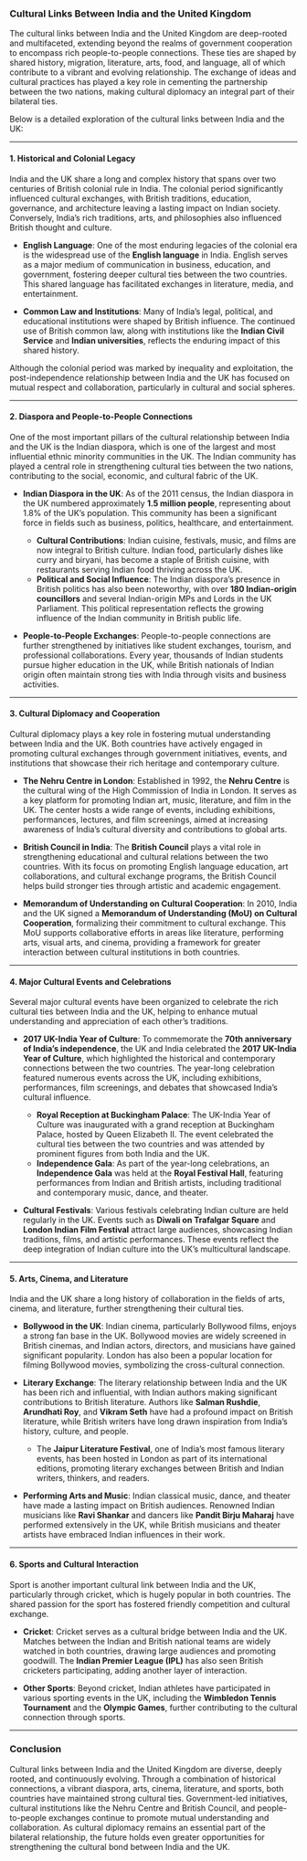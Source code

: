 ### Cultural Links Between India and the United Kingdom

The cultural links between India and the United Kingdom are deep-rooted and multifaceted, extending beyond the realms of government cooperation to encompass rich people-to-people connections. These ties are shaped by shared history, migration, literature, arts, food, and language, all of which contribute to a vibrant and evolving relationship. The exchange of ideas and cultural practices has played a key role in cementing the partnership between the two nations, making cultural diplomacy an integral part of their bilateral ties.

Below is a detailed exploration of the cultural links between India and the UK:

---

#### 1. **Historical and Colonial Legacy**
India and the UK share a long and complex history that spans over two centuries of British colonial rule in India. The colonial period significantly influenced cultural exchanges, with British traditions, education, governance, and architecture leaving a lasting impact on Indian society. Conversely, India’s rich traditions, arts, and philosophies also influenced British thought and culture.

- **English Language**: One of the most enduring legacies of the colonial era is the widespread use of the **English language** in India. English serves as a major medium of communication in business, education, and government, fostering deeper cultural ties between the two countries. This shared language has facilitated exchanges in literature, media, and entertainment.

- **Common Law and Institutions**: Many of India’s legal, political, and educational institutions were shaped by British influence. The continued use of British common law, along with institutions like the **Indian Civil Service** and **Indian universities**, reflects the enduring impact of this shared history.

Although the colonial period was marked by inequality and exploitation, the post-independence relationship between India and the UK has focused on mutual respect and collaboration, particularly in cultural and social spheres.

---

#### 2. **Diaspora and People-to-People Connections**
One of the most important pillars of the cultural relationship between India and the UK is the Indian diaspora, which is one of the largest and most influential ethnic minority communities in the UK. The Indian community has played a central role in strengthening cultural ties between the two nations, contributing to the social, economic, and cultural fabric of the UK.

- **Indian Diaspora in the UK**: As of the 2011 census, the Indian diaspora in the UK numbered approximately **1.5 million people**, representing about 1.8% of the UK’s population. This community has been a significant force in fields such as business, politics, healthcare, and entertainment.
  - **Cultural Contributions**: Indian cuisine, festivals, music, and films are now integral to British culture. Indian food, particularly dishes like curry and biryani, has become a staple of British cuisine, with restaurants serving Indian food thriving across the UK.
  - **Political and Social Influence**: The Indian diaspora’s presence in British politics has also been noteworthy, with over **180 Indian-origin councillors** and several Indian-origin MPs and Lords in the UK Parliament. This political representation reflects the growing influence of the Indian community in British public life.

- **People-to-People Exchanges**: People-to-people connections are further strengthened by initiatives like student exchanges, tourism, and professional collaborations. Every year, thousands of Indian students pursue higher education in the UK, while British nationals of Indian origin often maintain strong ties with India through visits and business activities.

---

#### 3. **Cultural Diplomacy and Cooperation**
Cultural diplomacy plays a key role in fostering mutual understanding between India and the UK. Both countries have actively engaged in promoting cultural exchanges through government initiatives, events, and institutions that showcase their rich heritage and contemporary culture.

- **The Nehru Centre in London**: Established in 1992, the **Nehru Centre** is the cultural wing of the High Commission of India in London. It serves as a key platform for promoting Indian art, music, literature, and film in the UK. The center hosts a wide range of events, including exhibitions, performances, lectures, and film screenings, aimed at increasing awareness of India’s cultural diversity and contributions to global arts.

- **British Council in India**: The **British Council** plays a vital role in strengthening educational and cultural relations between the two countries. With its focus on promoting English language education, art collaborations, and cultural exchange programs, the British Council helps build stronger ties through artistic and academic engagement.

- **Memorandum of Understanding on Cultural Cooperation**: In 2010, India and the UK signed a **Memorandum of Understanding (MoU) on Cultural Cooperation**, formalizing their commitment to cultural exchange. This MoU supports collaborative efforts in areas like literature, performing arts, visual arts, and cinema, providing a framework for greater interaction between cultural institutions in both countries.

---

#### 4. **Major Cultural Events and Celebrations**
Several major cultural events have been organized to celebrate the rich cultural ties between India and the UK, helping to enhance mutual understanding and appreciation of each other’s traditions.

- **2017 UK-India Year of Culture**: To commemorate the **70th anniversary of India’s independence**, the UK and India celebrated the **2017 UK-India Year of Culture**, which highlighted the historical and contemporary connections between the two countries. The year-long celebration featured numerous events across the UK, including exhibitions, performances, film screenings, and debates that showcased India’s cultural influence.
  - **Royal Reception at Buckingham Palace**: The UK-India Year of Culture was inaugurated with a grand reception at Buckingham Palace, hosted by Queen Elizabeth II. The event celebrated the cultural ties between the two countries and was attended by prominent figures from both India and the UK.
  - **Independence Gala**: As part of the year-long celebrations, an **Independence Gala** was held at the **Royal Festival Hall**, featuring performances from Indian and British artists, including traditional and contemporary music, dance, and theater.

- **Cultural Festivals**: Various festivals celebrating Indian culture are held regularly in the UK. Events such as **Diwali on Trafalgar Square** and **London Indian Film Festival** attract large audiences, showcasing Indian traditions, films, and artistic performances. These events reflect the deep integration of Indian culture into the UK’s multicultural landscape.

---

#### 5. **Arts, Cinema, and Literature**
India and the UK share a long history of collaboration in the fields of arts, cinema, and literature, further strengthening their cultural ties.

- **Bollywood in the UK**: Indian cinema, particularly Bollywood films, enjoys a strong fan base in the UK. Bollywood movies are widely screened in British cinemas, and Indian actors, directors, and musicians have gained significant popularity. London has also been a popular location for filming Bollywood movies, symbolizing the cross-cultural connection.
  
- **Literary Exchange**: The literary relationship between India and the UK has been rich and influential, with Indian authors making significant contributions to British literature. Authors like **Salman Rushdie**, **Arundhati Roy**, and **Vikram Seth** have had a profound impact on British literature, while British writers have long drawn inspiration from India’s history, culture, and people.
  - The **Jaipur Literature Festival**, one of India’s most famous literary events, has been hosted in London as part of its international editions, promoting literary exchanges between British and Indian writers, thinkers, and readers.

- **Performing Arts and Music**: Indian classical music, dance, and theater have made a lasting impact on British audiences. Renowned Indian musicians like **Ravi Shankar** and dancers like **Pandit Birju Maharaj** have performed extensively in the UK, while British musicians and theater artists have embraced Indian influences in their work.

---

#### 6. **Sports and Cultural Interaction**
Sport is another important cultural link between India and the UK, particularly through cricket, which is hugely popular in both countries. The shared passion for the sport has fostered friendly competition and cultural exchange.

- **Cricket**: Cricket serves as a cultural bridge between India and the UK. Matches between the Indian and British national teams are widely watched in both countries, drawing large audiences and promoting goodwill. The **Indian Premier League (IPL)** has also seen British cricketers participating, adding another layer of interaction.

- **Other Sports**: Beyond cricket, Indian athletes have participated in various sporting events in the UK, including the **Wimbledon Tennis Tournament** and the **Olympic Games**, further contributing to the cultural connection through sports.

---

### Conclusion
Cultural links between India and the United Kingdom are diverse, deeply rooted, and continuously evolving. Through a combination of historical connections, a vibrant diaspora, arts, cinema, literature, and sports, both countries have maintained strong cultural ties. Government-led initiatives, cultural institutions like the Nehru Centre and British Council, and people-to-people exchanges continue to promote mutual understanding and collaboration. As cultural diplomacy remains an essential part of the bilateral relationship, the future holds even greater opportunities for strengthening the cultural bond between India and the UK.
